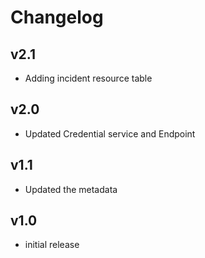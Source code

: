 # Changelog

## v2.1

- Adding incident resource table

## v2.0

- Updated Credential service and Endpoint

## v1.1

- Updated the metadata

## v1.0

- initial release
